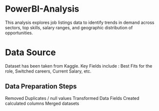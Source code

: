 # PowerBI-Analysis

This analysis explores job listings data to identify trends in demand across sectors, top skills, salary ranges, and geographic distribution of opportunities.

# Data Source
 Dataset has been taken from Kaggle.
 Key Fields include : Best Fits for the role, Switched careers, Current Salary, etc.

## Data Preparation Steps
 Removed Duplicates / null values
 Transformed Data Fields
 Created calculated columns
 Merged datasets

 
